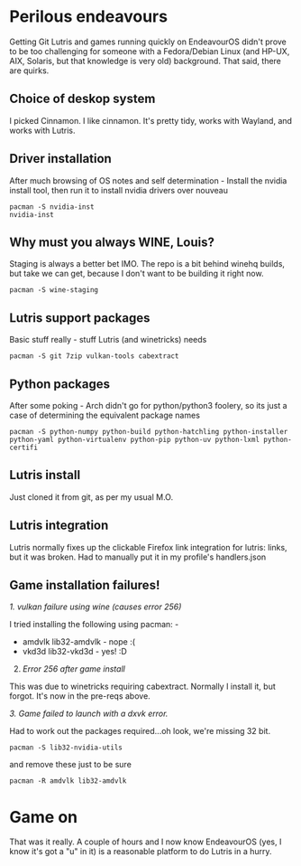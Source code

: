 # Perilous endeavours
Getting Git Lutris and games running quickly on EndeavourOS didn't prove to be too challenging for someone with a Fedora/Debian Linux (and HP-UX, AIX, Solaris, but that knowledge is very old) background. That said, there are quirks.

## Choice of deskop system
I picked Cinnamon. I like cinnamon. It's pretty tidy, works with Wayland, and works with Lutris.

## Driver installation
After much browsing of OS notes and self determination - Install the nvidia install tool, then run it to install nvidia drivers over nouveau
```
pacman -S nvidia-inst
nvidia-inst
```

## Why must you always WINE, Louis?
Staging is always a better bet IMO. The repo is a bit behind winehq builds, but take we can get, because I don't want to be building it right now.
```
pacman -S wine-staging
```

## Lutris support packages
Basic stuff really - stuff Lutris (and winetricks) needs
```
pacman -S git 7zip vulkan-tools cabextract
```

## Python packages
After some poking - Arch didn't go for python/python3 foolery, so its just a case of determining the equivalent package names
```
pacman -S python-numpy python-build python-hatchling python-installer python-yaml python-virtualenv python-pip python-uv python-lxml python-certifi
```

## Lutris install
Just cloned it from git, as per my usual M.O.

## Lutris integration
Lutris normally fixes up the clickable Firefox link integration for lutris: links, but it was broken. Had to manually put it in my profile's handlers.json

## Game installation failures!
*1. vulkan failure using wine (causes error 256)*

I tried installing the following using pacman: -
- amdvlk lib32-amdvlk - nope :(
- vkd3d lib32-vkd3d - yes! :D

2. *Error 256 after game install*

This was due to winetricks requiring cabextract. Normally I install it, but forgot. It's now in the pre-reqs above.

*3. Game failed to launch with a dxvk error.*

Had to work out the packages required...oh look, we're missing 32 bit.
```
pacman -S lib32-nvidia-utils
```
and remove these just to be sure
```
pacman -R amdvlk lib32-amdvlk
```

# Game on
That was it really. A couple of hours and I now know EndeavourOS (yes, I know it's got a "u" in it) is a reasonable platform to do Lutris in a hurry.
